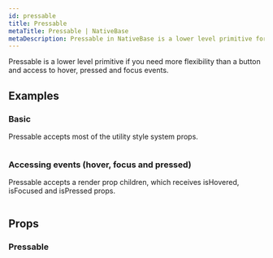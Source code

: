 ```yaml
---
id: pressable
title: Pressable
metaTitle: Pressable | NativeBase
metaDescription: Pressable in NativeBase is a lower level primitive for more flexibility than a button and access to hover, pressed, and focused events. Read More on Pressable here.
---
```


Pressable is a lower level primitive if you need more flexibility than a button and access to hover, pressed and focus events.

## Examples

### Basic

Pressable accepts most of the utility style system props.

```ComponentSnackPlayer path=components,primitives,Pressable,Basic.tsx

```

### Accessing events (hover, focus and pressed)

Pressable accepts a render prop children, which receives isHovered, isFocused and isPressed props.

```ComponentSnackPlayer path=components,primitives,Pressable,Events.tsx

```

## Props

### Pressable

```ComponentPropTable path=primitives,Pressable,Pressable.tsx showStylingProps=true

```
